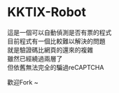 KKTIX-Robot
===========
這是一個可以自動偵測是否有票的程式  
目前程式有一個比較難以解決的問題  
就是驗證碼比網頁的還來的複雜  
雖然已經繞過兩層了  
但依舊無法完全的騙過reCAPTCHA  
  
歡迎Fork ~
